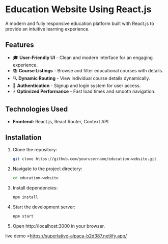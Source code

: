 # Education Website Using React.js  

A modern and fully responsive education platform built with React.js to provide an intuitive learning experience.  

## Features  
- 🎓 **User-Friendly UI** - Clean and modern interface for an engaging experience.  
- 📚 **Course Listings** - Browse and filter educational courses with details.  
- 🔍 **Dynamic Routing** - View individual course details dynamically.  
- 📝 **Authentication** - Signup and login system for user access.  
- ⚡ **Optimized Performance** - Fast load times and smooth navigation.  

## Technologies Used  
- **Frontend:** React.js, React Router, Context API   

## Installation  
1. Clone the repository:  
   ```sh
   git clone https://github.com/yourusername/education-website.git
2. Navigate to the project directory:
   ```sh
   cd education-website
   
3. Install dependencies:
   ```sh
   npm install
4. Start the development server:
   ```sh
   npm start
   
5. Open http://localhost:3000 in your browser.

live demo =https://superlative-alpaca-b2d387.netlify.app/
